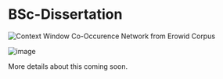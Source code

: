 # BSc-Dissertation

<img src="/repository/Graph1.svg" alt="Context Window Co-Occurence Network from Erowid Corpus" title="Context Window Co-Occurence Network from Erowid Corpus">

![image](https://user-images.githubusercontent.com/107996462/206631309-72456e73-12f9-4370-ac04-d76459e46af0.png)


More details about this coming soon. 
